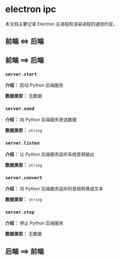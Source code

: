 # electron ipc

本文档主要记录 Electron 主进程和渲染进程的通信约定。

## 前端 <=> 后端

## 前端 ==> 后端

### `server.start`

**介绍：** 启动 Python 后端服务

**数据类型：** 无数据

### `server.send`

**介绍：** 向 Python 后端服务发送数据

**数据类型：** `string`

### `server.listen`

**介绍：** 让 Python 后端服务监听系统音频输出

**数据类型：** `string`

### `server.convert`

**介绍：** 将 Python 后端服务监听的音频转换成文本

**数据类型：** `string`

### `server.stop`

**介绍：** 停止 Python 后端服务

**数据类型：** 无数据

## 后端 ==> 前端
